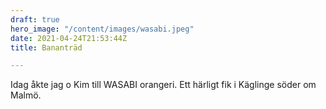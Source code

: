 ```yaml
---
draft: true
hero_image: "/content/images/wasabi.jpeg"
date: 2021-04-24T21:53:44Z
title: Bananträd

---
```

Idag åkte jag o Kim till WASABI orangeri. Ett härligt fik i Käglinge söder om Malmö.